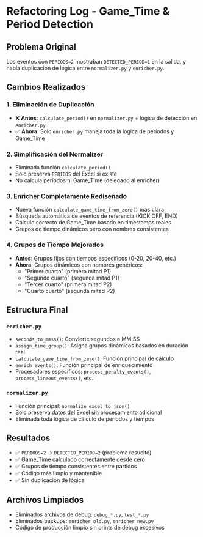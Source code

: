 # Refactoring Log - Game_Time & Period Detection

## Problema Original
Los eventos con `PERIODS=2` mostraban `DETECTED_PERIOD=1` en la salida, y había duplicación de lógica entre `normalizer.py` y `enricher.py`.

## Cambios Realizados

### 1. Eliminación de Duplicación
- ❌ **Antes**: `calculate_period()` en `normalizer.py` + lógica de detección en `enricher.py`
- ✅ **Ahora**: Solo `enricher.py` maneja toda la lógica de períodos y Game_Time

### 2. Simplificación del Normalizer
- Eliminada función `calculate_period()`
- Solo preserva `PERIODS` del Excel si existe
- No calcula períodos ni Game_Time (delegado al enricher)

### 3. Enricher Completamente Rediseñado
- Nueva función `calculate_game_time_from_zero()` más clara
- Búsqueda automática de eventos de referencia (KICK OFF, END)
- Cálculo correcto de Game_Time basado en timestamps reales
- Grupos de tiempo dinámicos pero con nombres consistentes

### 4. Grupos de Tiempo Mejorados
- **Antes**: Grupos fijos con tiempos específicos (0-20, 20-40, etc.)
- **Ahora**: Grupos dinámicos con nombres genéricos:
  - "Primer cuarto" (primera mitad P1)
  - "Segundo cuarto" (segunda mitad P1)
  - "Tercer cuarto" (primera mitad P2)
  - "Cuarto cuarto" (segunda mitad P2)

## Estructura Final

### `enricher.py`
- `seconds_to_mmss()`: Convierte segundos a MM:SS
- `assign_time_group()`: Asigna grupos dinámicos basados en duración real
- `calculate_game_time_from_zero()`: Función principal de cálculo
- `enrich_events()`: Función principal de enriquecimiento
- Procesadores específicos: `process_penalty_events()`, `process_lineout_events()`, etc.

### `normalizer.py`
- Función principal: `normalize_excel_to_json()`
- Solo preserva datos del Excel sin procesamiento adicional
- Eliminada toda lógica de cálculo de períodos y tiempos

## Resultados
- ✅ `PERIODS=2` → `DETECTED_PERIOD=2` (problema resuelto)
- ✅ Game_Time calculado correctamente desde cero
- ✅ Grupos de tiempo consistentes entre partidos
- ✅ Código más limpio y mantenible
- ✅ Sin duplicación de lógica

## Archivos Limpiados
- Eliminados archivos de debug: `debug_*.py`, `test_*.py`
- Eliminados backups: `enricher_old.py`, `enricher_new.py`
- Código de producción limpio sin prints de debug excesivos
